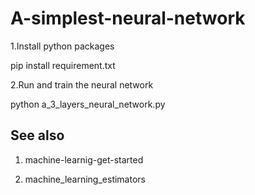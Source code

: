 # A-simplest-neural-network

1.Install python packages

pip install requirement.txt

2.Run and train the neural network

python a_3_layers_neural_network.py

## See also

1. machine-learnig-get-started

2. machine_learning_estimators
